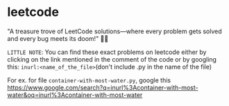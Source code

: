 # leetcode
"A treasure trove of LeetCode solutions—where every problem gets solved and every bug meets its doom!" 🦾💥

``LITTLE NOTE``: You can find these exact problems on leetcode either by clicking on the link mentioned in the comment of the code or by googling this: ``inurl:<name_of_the_file>``(don't include .py in the name of the file)

For ex. for file ``container-with-most-water.py``, google this https://www.google.com/search?q=inurl%3Acontainer-with-most-water&oq=inurl%3Acontainer-with-most-water
